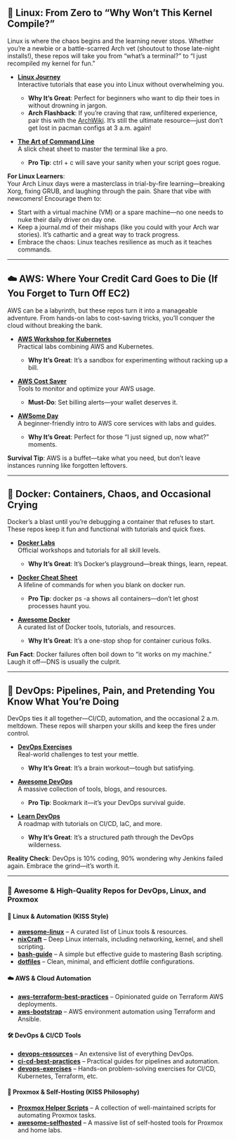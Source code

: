 ## 🐧 Linux: From Zero to “Why Won’t This Kernel Compile?”

Linux is where the chaos begins and the learning never stops. Whether you’re a newbie or a battle-scarred Arch vet (shoutout to those late-night installs!), these repos will take you from “what’s a terminal?” to “I just recompiled my kernel for fun.”

- [**Linux Journey**](https://github.com/cindyq/linuxjourney)  
Interactive tutorials that ease you into Linux without overwhelming you.

    - **Why It’s Great**: Perfect for beginners who want to dip their toes in without drowning in jargon.
    - **Arch Flashback**: If you’re craving that raw, unfiltered experience, pair this with the [ArchWiki](https://wiki.archlinux.org/). It’s still the ultimate resource—just don’t get lost in pacman configs at 3 a.m. again!
- [**The Art of Command Line**](https://github.com/jlevy/the-art-of-command-line)  
A slick cheat sheet to master the terminal like a pro.

    - **Pro Tip**: ctrl + c will save your sanity when your script goes rogue.

**For Linux Learners**:  
Your Arch Linux days were a masterclass in trial-by-fire learning—breaking Xorg, fixing GRUB, and laughing through the pain. Share that vibe with newcomers! Encourage them to:

- Start with a virtual machine (VM) or a spare machine—no one needs to nuke their daily driver on day one.
- Keep a journal.md of their mishaps (like you could with your Arch war stories). It’s cathartic and a great way to track progress.
- Embrace the chaos: Linux teaches resilience as much as it teaches commands.

* * *

## ☁️ AWS: Where Your Credit Card Goes to Die (If You Forget to Turn Off EC2)

AWS can be a labyrinth, but these repos turn it into a manageable adventure. From hands-on labs to cost-saving tricks, you’ll conquer the cloud without breaking the bank.

- [**AWS Workshop for Kubernetes**](https://github.com/aws-samples/aws-workshop-for-kubernetes)  
Practical labs combining AWS and Kubernetes.

    - **Why It’s Great**: It’s a sandbox for experimenting without racking up a bill.
- [**AWS Cost Saver**](https://github.com/hjacobs/kube-resource-report)  
Tools to monitor and optimize your AWS usage.

    - **Must-Do**: Set billing alerts—your wallet deserves it.
- [**AWSome Day**](https://github.com/aws-samples/awsome-day)  
A beginner-friendly intro to AWS core services with labs and guides.

    - **Why It’s Great**: Perfect for those “I just signed up, now what?” moments.

**Survival Tip**: AWS is a buffet—take what you need, but don’t leave instances running like forgotten leftovers.

* * *

## 🐳 Docker: Containers, Chaos, and Occasional Crying

Docker’s a blast until you’re debugging a container that refuses to start. These repos keep it fun and functional with tutorials and quick fixes.

- [**Docker Labs**](https://github.com/docker/labs)  
Official workshops and tutorials for all skill levels.

    - **Why It’s Great**: It’s Docker’s playground—break things, learn, repeat.
- [**Docker Cheat Sheet**](https://github.com/wsargent/docker-cheat-sheet)  
A lifeline of commands for when you blank on docker run.

    - **Pro Tip**: docker ps -a shows all containers—don’t let ghost processes haunt you.
- [**Awesome Docker**](https://github.com/veggiemonk/awesome-docker)  
A curated list of Docker tools, tutorials, and resources.

    - **Why It’s Great**: It’s a one-stop shop for container curious folks.

**Fun Fact**: Docker failures often boil down to “it works on my machine.” Laugh it off—DNS is usually the culprit.

* * *

## 🚀 DevOps: Pipelines, Pain, and Pretending You Know What You’re Doing

DevOps ties it all together—CI/CD, automation, and the occasional 2 a.m. meltdown. These repos will sharpen your skills and keep the fires under control.

- [**DevOps Exercises**](https://github.com/bregman-arie/devops-exercises)  
Real-world challenges to test your mettle.

    - **Why It’s Great**: It’s a brain workout—tough but satisfying.
- [**Awesome DevOps**](https://github.com/wmariuss/awesome-devops)  
A massive collection of tools, blogs, and resources.

    - **Pro Tip**: Bookmark it—it’s your DevOps survival guide.
- [**Learn DevOps**](https://github.com/danielkummer/learn-devops)  
A roadmap with tutorials on CI/CD, IaC, and more.

    - **Why It’s Great**: It’s a structured path through the DevOps wilderness.

**Reality Check**: DevOps is 10% coding, 90% wondering why Jenkins failed again. Embrace the grind—it’s worth it.

* * *

### 🔗 **Awesome & High-Quality Repos for DevOps, Linux, and Proxmox**

#### 🐧 Linux & Automation (KISS Style)

- [**awesome-linux**](https://github.com/inputsh/awesome-linux) – A curated list of Linux tools & resources.
- [**nixCraft**](https://github.com/nixcraft/linux-insides) – Deep Linux internals, including networking, kernel, and shell scripting.
- [**bash-guide**](https://github.com/Idnan/bash-guide) – A simple but effective guide to mastering Bash scripting.
- [**dotfiles**](https://github.com/mathiasbynens/dotfiles) – Clean, minimal, and efficient dotfile configurations.

#### ☁️ AWS & Cloud Automation

- [**aws-terraform-best-practices**](https://github.com/antonbabenko/terraform-best-practices) – Opinionated guide on Terraform AWS deployments.
- [**aws-bootstrap**](https://github.com/awslabs/aws-bootstrap) – AWS environment automation using Terraform and Ansible.

#### 🛠 DevOps & CI/CD Tools

- [**devops-resources**](https://github.com/bregman-arie/devops-resources) – An extensive list of everything DevOps.
- [**ci-cd-best-practices**](https://github.com/cicdops/ci-cd-best-practices) – Practical guides for pipelines and automation.
- [**devops-exercises**](https://github.com/bregman-arie/devops-exercises) – Hands-on problem-solving exercises for CI/CD, Kubernetes, Terraform, etc.

#### 🔄 Proxmox & Self-Hosting (KISS Philosophy)

- [**Proxmox Helper Scripts**](https://github.com/tteck/Proxmox) – A collection of well-maintained scripts for automating Proxmox tasks.
- [**awesome-selfhosted**](https://github.com/awesome-selfhosted/awesome-selfhosted) – A massive list of self-hosted tools for Proxmox and home labs.
